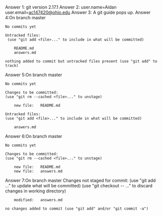 Answer 1: git version 2.17.1
Answer 2: user.name=Aidan
	  user.email=ac147420@ohio.edu
Answer 3: A git guide pops up.
Answer 4:On branch master

	No commits yet

	Untracked files:
 	 (use "git add <file>..." to include in what will be committed)

		README.md
		answers.md

	nothing added to commit but untracked files present (use "git add" to track)
Answer 5:On branch master

	No commits yet

	Changes to be committed:
  	(use "git rm --cached <file>..." to unstage)

		new file:   README.md

	Untracked files:
  	(use "git add <file>..." to include in what will be committed)

		answers.md
Answer 6:On branch master

	No commits yet

	Changes to be committed:
  	(use "git rm --cached <file>..." to unstage)
	
		new file:   README.md
		new file:   answers.md
Answer 7:On branch master
	Changes not staged for commit:
  	(use "git add <file>..." to update what will be committed)
  	(use "git checkout -- <file>..." to discard changes in working directory)

		modified:   answers.md

	no changes added to commit (use "git add" and/or "git commit -a")



